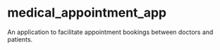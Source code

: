# medical_appointment_app
An application to facilitate appointment bookings between doctors and patients.
